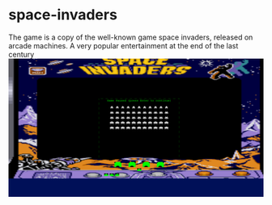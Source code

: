 # space-invaders
The game is a copy of the well-known game space invaders, released on arcade machines. A very popular entertainment at the end of the last century
![Sample](https://github.com/Tumyr-Fidailevich/space-invaders/blob/master/sample.png)
